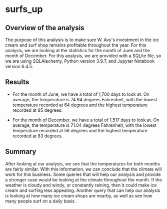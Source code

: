 # surfs_up

## Overview of the analysis

The purpose of this analysis is to make sure W. Avy's investment in the ice cream and surf shop remains profitable throughout the year. For this analysis, we are looking at the statistics for the month of June and the month of December. For this analysis, we are provided with a SQLite file, so we are using SQLAlechemy, Python version 3.9.7, and Jupyter Notebook version 6.4.5.

## Results

- For the month of June, we have a total of 1,700 days to look at. On average, the temperature is 74.94 degrees Fahrenheit, with the lowest temperature recorded at 64 degrees and the highest temperature recorded at 85 degrees.

- For the month of December, we have a total of 1,517 days to look at. On average, the temperature is 71.04 degrees Fahrenheit, with the lowest temperature recorded at 56 degrees and the highest temperature recorded at 83 degrees.

## Summary

After looking at our analysis, we see that the temperatures for both months are fairly similar. With this information, we can conclude that the climate will work for this business. Some queries that will help our analysis and provide a stronger case would be looking at the climate throughout the month. If the weather is cloudy and windy, or constantly raining, then it could make ice cream and surfing less appealing. Another query that can help our analysis is looking at how many ice cream shops are nearby, as well as see how many people surf on a daily basis. 